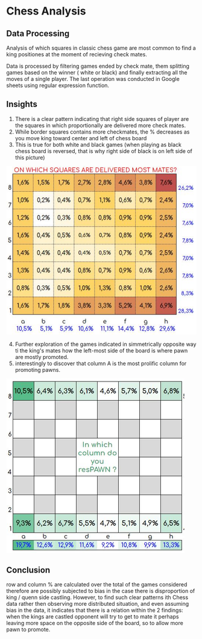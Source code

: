 # Chess Analysis

## Data Processing
Analysis of which squares in classic chess game are most common to find a king positiones at the  moment of recieving check mates.

Data is processed by filtering games ended by check mate, them splitting games based on the winner ( white or black) and finally extracting all the moves of a single player.
The last operation was conducted in Google sheets using regular expression function.


## Insights

1) There is a clear pattern indicating that right side squares of player are the squares in which proportionally are delivered more check mates. 
2) While border squares contains more checkmates, the % decreases as you move king toward center and left of chess board
3) This is true for both white and black games (when playing as black chess board is reversed, that is why right side of black is on left side of this picture)

![alt text](https://github.com/giandata/check_mates/blob/main/mates.JPG)

4) Further exploration of the games indicated in simmetrically opposite way ti the king's mates how the left-most side of the board is where pawn are mostly promoted.
5) interestingly to discover that column A is the most prolific column for promoting pawns.

![alt text](https://github.com/giandata/check_mates/blob/main/pawns.JPG)

## Conclusion
row and column % are calculated over the total of the games considered therefore are possibly subjected to bias in the case there is disproportion of king / quenn side castling.
However, to find such clear patterns ith Chess data rather then observing more distributed situation, and even assuming bias in the data, it indicates that there is a relation within the 2 findings: when the kings are castled opponent will try to get to mate it perhaps leaving more space on the opposite side of the board, so to allow more pawn to promote.
